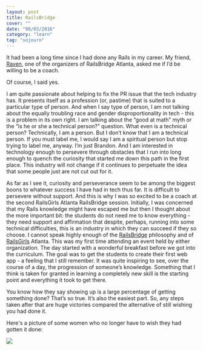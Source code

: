 ```yaml
---
layout: post
title: RailsBridge
cover: ""
date: "08/03/2016"
category: "learn"
tag: "sojourn"
---
```


It had been a long time since I had done any Rails in my career. My friend, [Raven](https://twitter.com/_raven_io), one of the organizers of RailsBridge Atlanta, asked me if I’d be willing to be a coach.

Of course, I said yes.

I am quite passionate about helping to fix the PR issue that the tech industry has. It presents itself as a profession (or, pastime) that is suited to a particular type of person. And when I say type of person, I am not talking about the equally troubling race and gender disproportionality in tech - this is a problem in its own right. I am talking about the “good at math” myth or the “is he or she a technical person?” question. What even is a technical person? Technically, I am a person. But I don’t know that I am a technical person. If you must label me, I would say I am a spiritual person but stop trying to label me, anyway. I’m just Brandon. And I am interested in technology enough to persevere through obstacles that I run into long enough to quench the curiosity that started me down this path in the first place. This industry will not change if it continues to perpetuate the idea that some people just are not cut out for it.

As far as I see it, curiosity and perseverance seem to be among the biggest boons to whatever success I have had in tech thus far. It is difficult to persevere without support. And this is why I was so excited to be a coach at the second RailsGirls Atlanta RailsBridge session. Initially, I was concerned that my Rails knowledge might have escaped me but then I thought about the more important bit: the students do not need me to know everything - they need support and affirmation that despite, perhaps, running into some technical difficulties, this is an industry in which they can succeed if they so choose. I cannot speak highly enough of the [RailsBridge](http://www.railsbridge.org/about) philosophy and of [RailsGirls](http://railsgirls.com/atl) Atlanta. This was my first time attending an event held by either organization. The day started with a wonderful breakfast before we got into the curriculum. The goal was to get the students to create their first web app - a feeling that I still remember. It was quite inspiring to see, over the course of a day, the progression of someone’s knowledge. Something that I think is taken for granted in learning a completely new skill is the starting point and everything it took to get there.

You know how they say showing up is a large percentage of getting something done? That’s so true. It’s also the easiest part. So, any steps taken after that are huge victories compared the alternative of still wishing you had done it.

Here's a picture of some women who no longer have to wish they had gotten it done:

![](/assets/railsbridge.jpg)
